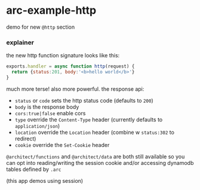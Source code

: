 # arc-example-http

demo for new `@http` section

### explainer

the new http function signature looks like this:

```javascript
exports.handler = async function http(request) {
  return {status:201, body:'<b>hello world</b>'}
}
```

much more terse! also more powerful. the response api:

- `status` or `code` sets the http status code (defaults to `200`)
- `body` is the response body 
- `cors:true|false` enable cors
- `type` override the `Content-Type` header (currently defaults to `application/json`)
- `location` override the `Location` header (combine w `status:302` to redirect)
- `cookie` override the `Set-Cookie` header

`@architect/functions` and `@architect/data` are both still available so you can opt into reading/writing the session cookie and/or accessing dynamodb tables defined by `.arc`

(this app demos using session)
